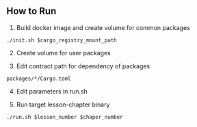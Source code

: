 ## How to Run


1. Build docker image and create volume for common packages
```shell
./init.sh $cargo_registry_mount_path
```
2. Create volume for user packages

3. Edit contract path for dependency of packages
```shell
packages/*/Cargo.toml
```
4. Edit parameters in run.sh

5. Run target lesson-chapter binary
```shell
./run.sh $lesson_number $chaper_number
```

